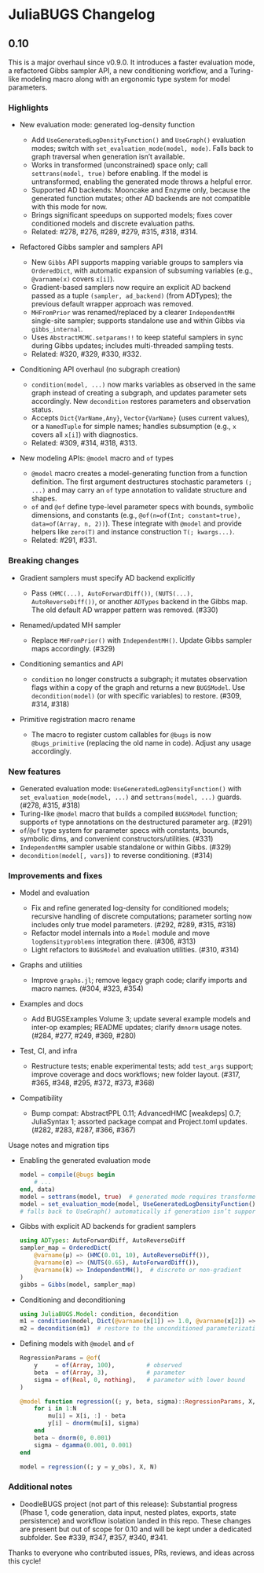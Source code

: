 # JuliaBUGS Changelog

## 0.10

This is a major overhaul since v0.9.0. It introduces a faster evaluation mode, a refactored Gibbs sampler API, a new conditioning workflow, and a Turing-like modeling macro along with an ergonomic type system for model parameters.

### Highlights

- New evaluation mode: generated log-density function
  - Add `UseGeneratedLogDensityFunction()` and `UseGraph()` evaluation modes; switch with `set_evaluation_mode(model, mode)`. Falls back to graph traversal when generation isn’t available.
  - Works in transformed (unconstrained) space only; call `settrans(model, true)` before enabling. If the model is untransformed, enabling the generated mode throws a helpful error.
  - Supported AD backends: Mooncake and Enzyme only, because the generated function mutates; other AD backends are not compatible with this mode for now.
  - Brings significant speedups on supported models; fixes cover conditioned models and discrete evaluation paths.
  - Related: #278, #276, #289, #279, #315, #318, #314.

- Refactored Gibbs sampler and samplers API
  - New `Gibbs` API supports mapping variable groups to samplers via `OrderedDict`, with automatic expansion of subsuming variables (e.g., `@varname(x)` covers `x[i]`).
  - Gradient-based samplers now require an explicit AD backend passed as a tuple `(sampler, ad_backend)` (from ADTypes); the previous default wrapper approach was removed.
  - `MHFromPrior` was renamed/replaced by a clearer `IndependentMH` single-site sampler; supports standalone use and within Gibbs via `gibbs_internal`.
  - Uses `AbstractMCMC.setparams!!` to keep stateful samplers in sync during Gibbs updates; includes multi-threaded sampling tests.
  - Related: #320, #329, #330, #332.

- Conditioning API overhaul (no subgraph creation)
  - `condition(model, ...)` now marks variables as observed in the same graph instead of creating a subgraph, and updates parameter sets accordingly. New `decondition` restores parameters and observation status.
  - Accepts `Dict{VarName,Any}`, `Vector{VarName}` (uses current values), or a `NamedTuple` for simple names; handles subsumption (e.g., `x` covers all `x[i]`) with diagnostics.
  - Related: #309, #314, #318, #313.

- New modeling APIs: `@model` macro and `of` types
  - `@model` macro creates a model-generating function from a function definition. The first argument destructures stochastic parameters `(; ...)` and may carry an `of` type annotation to validate structure and shapes.
  - `of` and `@of` define type-level parameter specs with bounds, symbolic dimensions, and constants (e.g., `@of(n=of(Int; constant=true), data=of(Array, n, 2))`). These integrate with `@model` and provide helpers like `zero(T)` and instance construction `T(; kwargs...)`.
  - Related: #291, #331.

### Breaking changes

- Gradient samplers must specify AD backend explicitly
  - Pass `(HMC(...), AutoForwardDiff())`, `(NUTS(...), AutoReverseDiff())`, or another `ADTypes` backend in the Gibbs map. The old default AD wrapper pattern was removed. (#330)

- Renamed/updated MH sampler
  - Replace `MHFromPrior()` with `IndependentMH()`. Update Gibbs sampler maps accordingly. (#329)

- Conditioning semantics and API
  - `condition` no longer constructs a subgraph; it mutates observation flags within a copy of the graph and returns a new `BUGSModel`. Use `decondition(model)` (or with specific variables) to restore. (#309, #314, #318)

- Primitive registration macro rename
  - The macro to register custom callables for `@bugs` is now `@bugs_primitive` (replacing the old name in code). Adjust any usage accordingly.

### New features

- Generated evaluation mode: `UseGeneratedLogDensityFunction()` with `set_evaluation_mode(model, ...)` and `settrans(model, ...)` guards. (#278, #315, #318)
- Turing-like `@model` macro that builds a compiled `BUGSModel` function; supports `of` type annotations on the destructured parameter arg. (#291)
- `of`/`@of` type system for parameter specs with constants, bounds, symbolic dims, and convenient constructors/utilities. (#331)
- `IndependentMH` sampler usable standalone or within Gibbs. (#329)
- `decondition(model[, vars])` to reverse conditioning. (#314)

### Improvements and fixes

- Model and evaluation
  - Fix and refine generated log-density for conditioned models; recursive handling of discrete computations; parameter sorting now includes only true model parameters. (#292, #289, #315, #318)
  - Refactor model internals into a `Model` module and move `logdensityproblems` integration there. (#306, #313)
  - Light refactors to `BUGSModel` and evaluation utilities. (#310, #314)

- Graphs and utilities
  - Improve `graphs.jl`; remove legacy graph code; clarify imports and macro names. (#304, #323, #354)

- Examples and docs
  - Add BUGSExamples Volume 3; update several example models and inter-op examples; README updates; clarify `dmnorm` usage notes. (#284, #277, #249, #369, #280)

- Test, CI, and infra
  - Restructure tests; enable experimental tests; add `test_args` support; improve coverage and docs workflows; new folder layout. (#317, #365, #348, #295, #372, #373, #368)

- Compatibility
  - Bump compat: AbstractPPL 0.11; AdvancedHMC [weakdeps] 0.7; JuliaSyntax 1; assorted package compat and Project.toml updates. (#282, #283, #287, #366, #367)

Usage notes and migration tips

- Enabling the generated evaluation mode
  ```julia
  model = compile(@bugs begin
      # ...
  end, data)
  model = settrans(model, true)  # generated mode requires transformed space
  model = set_evaluation_mode(model, UseGeneratedLogDensityFunction())
  # falls back to UseGraph() automatically if generation isn’t supported
  ```

- Gibbs with explicit AD backends for gradient samplers
  ```julia
  using ADTypes: AutoForwardDiff, AutoReverseDiff
  sampler_map = OrderedDict(
      @varname(μ) => (HMC(0.01, 10), AutoReverseDiff()),
      @varname(σ) => (NUTS(0.65), AutoForwardDiff()),
      @varname(k) => IndependentMH(),  # discrete or non-gradient
  )
  gibbs = Gibbs(model, sampler_map)
  ```

- Conditioning and deconditioning
  ```julia
  using JuliaBUGS.Model: condition, decondition
  m1 = condition(model, Dict(@varname(x[1]) => 1.0, @varname(x[2]) => 2.0))
  m2 = decondition(m1)  # restore to the unconditioned parameterization
  ```

- Defining models with `@model` and `of`
  ```julia
  RegressionParams = @of(
      y     = of(Array, 100),         # observed
      beta  = of(Array, 3),           # parameter
      sigma = of(Real, 0, nothing),   # parameter with lower bound
  )

  @model function regression((; y, beta, sigma)::RegressionParams, X, N)
      for i in 1:N
          mu[i] = X[i, :] ⋅ beta
          y[i] ~ dnorm(mu[i], sigma)
      end
      beta ~ dnorm(0, 0.001)
      sigma ~ dgamma(0.001, 0.001)
  end

  model = regression((; y = y_obs), X, N)
  ```

### Additional notes

- DoodleBUGS project (not part of this release): Substantial progress (Phase 1, code generation, data input, nested plates, exports, state persistence) and workflow isolation landed in this repo. These changes are present but out of scope for 0.10 and will be kept under a dedicated subfolder. See #339, #347, #357, #340, #341.

Thanks to everyone who contributed issues, PRs, reviews, and ideas across this cycle!
